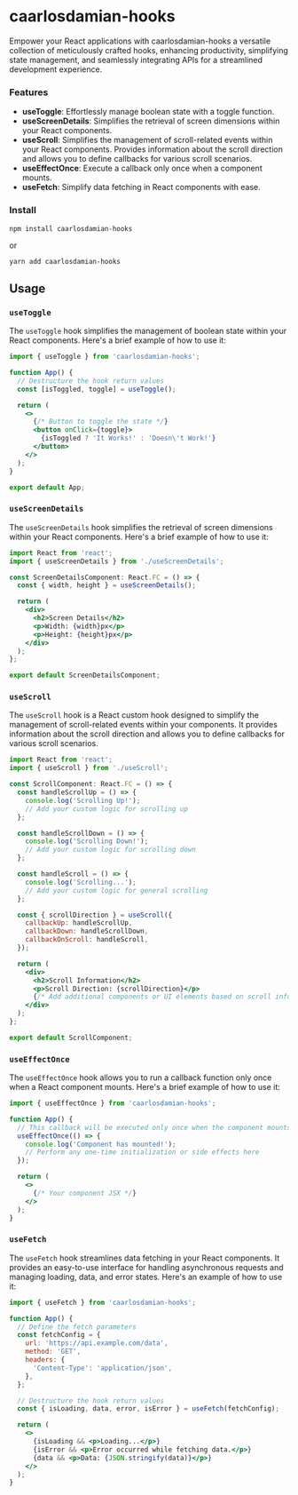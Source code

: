 # caarlosdamian-hooks

Empower your React applications with caarlosdamian-hooks a versatile collection of meticulously crafted hooks, enhancing productivity, simplifying state management, and seamlessly integrating APIs for a streamlined development experience.


### Features

-  **useToggle**: Effortlessly manage boolean state with a toggle function.
-  **useScreenDetails**: Simplifies the retrieval of screen dimensions within your React components.
-  **useScroll**: Simplifies the management of scroll-related events within your React components. Provides information about the scroll direction and allows you to define callbacks for various scroll scenarios.
-  **useEffectOnce**: Execute a callback only once when a component mounts.
-  **useFetch**: Simplify data fetching in React components with ease.

### Install

    npm install caarlosdamian-hooks 

or

    yarn add caarlosdamian-hooks

## Usage

### `useToggle`

The `useToggle` hook simplifies the management of boolean state within your React components. Here's a brief example of how to use it:

```jsx
import { useToggle } from 'caarlosdamian-hooks';

function App() {
  // Destructure the hook return values
  const [isToggled, toggle] = useToggle();

  return (
    <>
      {/* Button to toggle the state */}
      <button onClick={toggle}>
        {isToggled ? 'It Works!' : 'Doesn\'t Work!'}
      </button>
    </>
  );
}

export default App;
```

### `useScreenDetails`

The `useScreenDetails` hook simplifies the retrieval of screen dimensions within your React components. Here's a brief example of how to use it:

```jsx
import React from 'react';
import { useScreenDetails } from './useScreenDetails';

const ScreenDetailsComponent: React.FC = () => {
  const { width, height } = useScreenDetails();

  return (
    <div>
      <h2>Screen Details</h2>
      <p>Width: {width}px</p>
      <p>Height: {height}px</p>
    </div>
  );
};

export default ScreenDetailsComponent;
```

### `useScroll`

The `useScroll` hook is a React custom hook designed to simplify the management of scroll-related events within your components. It provides information about the scroll direction and allows you to define callbacks for various scroll scenarios.

```jsx
import React from 'react';
import { useScroll } from './useScroll';

const ScrollComponent: React.FC = () => {
  const handleScrollUp = () => {
    console.log('Scrolling Up!');
    // Add your custom logic for scrolling up
  };

  const handleScrollDown = () => {
    console.log('Scrolling Down!');
    // Add your custom logic for scrolling down
  };

  const handleScroll = () => {
    console.log('Scrolling...');
    // Add your custom logic for general scrolling
  };

  const { scrollDirection } = useScroll({
    callbackUp: handleScrollUp,
    callbackDown: handleScrollDown,
    callbackOnScroll: handleScroll,
  });

  return (
    <div>
      <h2>Scroll Information</h2>
      <p>Scroll Direction: {scrollDirection}</p>
      {/* Add additional components or UI elements based on scroll information */}
    </div>
  );
};

export default ScrollComponent;
```

### `useEffectOnce`

The `useEffectOnce` hook allows you to run a callback function only once when a React component mounts. Here's a brief example of how to use it:

```jsx
import { useEffectOnce } from 'caarlosdamian-hooks';

function App() {
  // This callback will be executed only once when the component mounts
  useEffectOnce(() => {
    console.log('Component has mounted!');
    // Perform any one-time initialization or side effects here
  });

  return (
    <>
      {/* Your component JSX */}
    </>
  );
}
```

### `useFetch`

The `useFetch` hook streamlines data fetching in your React components. It provides an easy-to-use interface for handling asynchronous requests and managing loading, data, and error states. Here's an example of how to use it:

```jsx
import { useFetch } from 'caarlosdamian-hooks';

function App() {
  // Define the fetch parameters
  const fetchConfig = {
    url: 'https://api.example.com/data',
    method: 'GET',
    headers: {
      'Content-Type': 'application/json',
    },
  };

  // Destructure the hook return values
  const { isLoading, data, error, isError } = useFetch(fetchConfig);

  return (
    <>
      {isLoading && <p>Loading...</p>}
      {isError && <p>Error occurred while fetching data.</p>}
      {data && <p>Data: {JSON.stringify(data)}</p>}
    </>
  );
}
```

